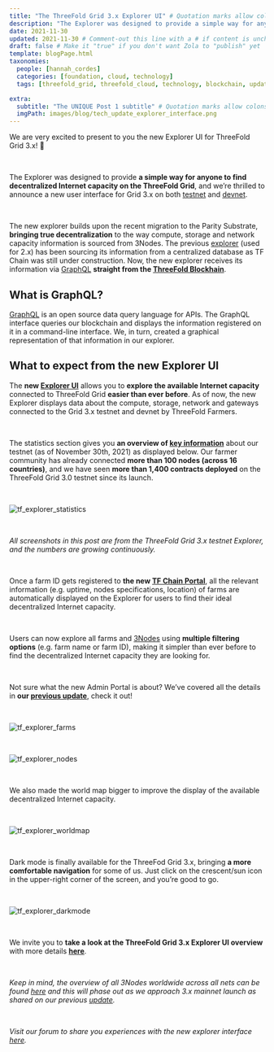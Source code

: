 ```yaml
---
title: "The ThreeFold Grid 3.x Explorer UI" # Quotation marks allow colons, semicolons, etc.
description: "The Explorer was designed to provide a simple way for anyone to find decentralized Internet capacity on the ThreeFold Grid, and we’re thrilled to announce a new user interface for Grid 3.x on both testnet and devnet!" # Quotation marks allow colons, semicolons, etc.
date: 2021-11-30
updated: 2021-11-30 # Comment-out this line with a # if content is unchanged
draft: false # Make it "true" if you don't want Zola to "publish" yet
template: blogPage.html
taxonomies:
  people: [hannah_cordes]
  categories: [foundation, cloud, technology]
  tags: [threefold_grid, threefold_cloud, technology, blockchain, update]

extra:
  subtitle: "The UNIQUE Post 1 subtitle" # Quotation marks allow colons, semicolons, etc.
  imgPath: images/blog/tech_update_explorer_interface.png
---
```


We are very excited to present to you the new Explorer UI for ThreeFold Grid 3.x! 🎉

<br/>

The Explorer was designed to provide **a simple way for anyone to find decentralized Internet capacity on the ThreeFold Grid**, and we’re thrilled to announce a new user interface for Grid 3.x on both [testnet](https://explorer.test.grid.tf/) and [devnet](https://explorer.dev.grid.tf/).

<br/>

The new explorer builds upon the recent migration to the Parity Substrate, **bringing true decentralization** to the way compute, storage and network capacity information is sourced from 3Nodes. The previous [explorer](https://explorer.grid.tf/) (used for 2.x) has been sourcing its information from a centralized database as TF Chain was still under construction. Now, the new explorer receives its information via [GraphQL](https://library.threefold.me/info/manual/#/manual__explorer_graphql_intro) **straight from the [ThreeFold Blockhain](https://library.threefold.me/info/manual/#/manual__grid3_tfchain_init)**.

## What is GraphQL?

[GraphQL](https://graphql.org/) is an open source data query language for APIs. The GraphQL interface queries our blockchain and displays the information registered on it in a command-line interface. We, in turn, created a graphical representation of that information in our explorer.

## What to expect from the new Explorer UI

The **new [Explorer UI](https://library.threefold.me/info/manual/#/manual__explorer_home)** allows you to **explore the available Internet capacity** connected to ThreeFold Grid **easier than ever before**. As of now, the new Explorer displays data about the compute, storage, network and gateways connected to the Grid 3.x testnet and devnet by ThreeFold Farmers.

<br/>

The statistics section gives you **an overview of [key information](https://explorer.test.grid.tf/)** about our testnet (as of November 30th, 2021) as displayed below. Our farmer community has already connected **more than 100 nodes (across 16 countries)**, and we have seen **more than 1,400 contracts deployed** on the ThreeFold Grid 3.0 testnet since its launch.

<br/>

![tf_explorer_statistics](images/blog/tf_explorer_statistics.png)

<br/>

_All screenshots in this post are from the ThreeFold Grid 3.x testnet Explorer, and the numbers are growing continuously._

<br/>

Once a farm ID gets registered to **the new [TF Chain Portal](https://library.threefold.me/info/manual/#/manual__tfchain_portal_home)**, all the relevant information (e.g. uptime, nodes specifications, location) of farms are automatically displayed on the Explorer for users to find their ideal decentralized Internet capacity.

<br/>

Users can now explore all farms and [3Nodes](https://threefold.io/farm/) using **multiple filtering options** (e.g. farm name or farm ID), making it simpler than ever before to find the decentralized Internet capacity they are looking for.

<br/>

Not sure what the new Admin Portal is about? We’ve covered all the details in **our [previous update](https://forum.threefold.io/t/introducing-the-tf-chain-admin-portal-for-farmers-and-grid-users/1526)**, check it out!

<br/>

![tf_explorer_farms](images/blog/tf_explorer_farms.png)

<br/>

![tf_explorer_nodes](images/blog/tf_explorer_nodes.png)

<br/>

We also made the world map bigger to improve the display of the available decentralized Internet capacity.

<br/>

![tf_explorer_worldmap](images/blog/tf_explorer_worldmap.png)

<br/>

Dark mode is finally available for the ThreeFod Grid 3.x, bringing **a more comfortable navigation** for some of us. Just click on the crescent/sun icon in the upper-right corner of the screen, and you’re good to go.

<br/>

![tf_explorer_darkmode](images/blog/tf_explorer_darkmode.png)

<br/>

We invite you to **take a look at the ThreeFold Grid 3.x Explorer UI overview** with more details **[here](https://library.threefold.me/info/manual/#/manual__explorer_ui)**.

<br/>

_Keep in mind, the overview of all 3Nodes worldwide across all nets can be found [here](https://explorer.grid.tf/) and this will phase out as we approach 3.x mainnet launch as shared on our previous [update](https://forum.threefold.io/t/whats-new-in-tf-grid-3-0-1-and-the-path-to-mainnet/1488)._

<br/>

_Visit our forum to share you experiences with the new explorer interface [here](https://forum.threefold.io/t/the-threefold-grid-3-x-explorer-ui/1536)._
